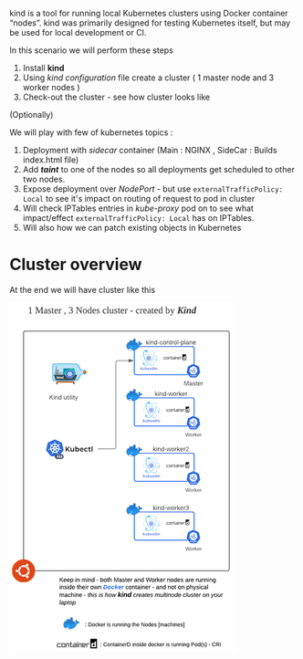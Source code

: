 kind is a tool for running local Kubernetes clusters using Docker container “nodes”.
kind was primarily designed for testing Kubernetes itself, but may be used for local development or CI.

In this scenario we will perform these steps 

1. Install **kind**
2. Using *kind configuration* file create a cluster ( 1 master node and 3
   worker nodes )
3. Check-out the cluster - see how cluster looks like 

(Optionally) 

We will play with few of kubernetes topics :

1. Deployment with *sidecar* container (Main : NGINX , SideCar : Builds
   index.html file)
2. Add ***taint*** to one of the nodes so all deployments get scheduled to
   other two nodes.
1. Expose deployment over *NodePort* - but use `externalTrafficPolicy:
  Local` to see it's impact on routing of request to pod in cluster
1. Will check IPTables entries in *kube-proxy* pod on to see what
  impact/effect `externalTrafficPolicy: Local` has on IPTables.
1. Will also how we can patch existing objects in Kubernetes

# Cluster overview

At the end we will have cluster like this 

![ETCD Leader](./assets/KIND-1-small.png)
